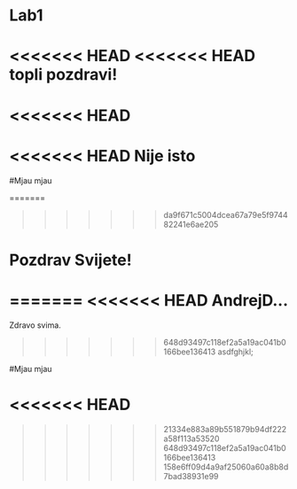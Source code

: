 # Lab1
<<<<<<< HEAD
<<<<<<< HEAD
topli pozdravi!
=======
<<<<<<< HEAD
=======
<<<<<<< HEAD
Nije isto
=======

#Mjau mjau

=======
>>>>>>> da9f671c5004dcea67a79e5f974482241e6ae205

Pozdrav Svijete!
=======
=======
<<<<<<< HEAD
AndrejD...
=======

Zdravo svima.

>>>>>>> 648d93497c118ef2a5a19ac041b0166bee136413
asdfghjkl;

#Mjau mjau

<<<<<<< HEAD
=======
>>>>>>> 21334e883a89b551879b94df222a58f113a53520
>>>>>>> 648d93497c118ef2a5a19ac041b0166bee136413
>>>>>>> 158e6ff09d4a9af25060a60a8b8d7bad38931e99
